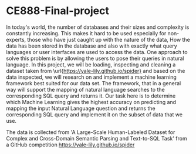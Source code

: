 # CE888-Final-project
In today's world, the number of databases and their sizes and complexity is constantly increasing. This makes it hard to be used especially for non-experts, those who have just caught up with the nature of the data, How the data has been stored in the database and also with exactly what query languages or user interfaces are used to access the data. One approach to solve this problem is by allowing the users to pose their queries in natural language. In this project, we will be loading, inspecting and cleaning a dataset taken from \url{https://yale-lily.github.io/spider} and based on the data inspected, we will research on and implement a machine learning framework best  suited for our data set. The framework, that in a general way will support the mapping of natural language searches to the corresponding SQL query and returns it. Our task here is to determine which Machine Learning gives the highest accuracy on predicting and mapping the input Natural Language question and returns the corresponding SQL query and implement it on the subset of data that we use.

The data is collected from 'A Large-Scale Human-Labeled Dataset for Complex and Cross-Domain Semantic Parsing and Text-to-SQL Task' from a GitHub competition https://yale-lily.github.io/spider
